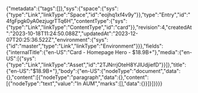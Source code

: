 {"metadata":{"tags":[]},"sys":{"space":{"sys":{"type":"Link","linkType":"Space","id":"eojhq1xf4v9y"}},"type":"Entry","id":"4fgFpgk0yA0ezjugrTTq6H","contentType":{"sys":{"type":"Link","linkType":"ContentType","id":"card"}},"revision":4,"createdAt":"2023-10-18T11:24:50.088Z","updatedAt":"2023-12-07T20:25:36.522Z","environment":{"sys":{"id":"master","type":"Link","linkType":"Environment"}}},"fields":{"internalTitle":{"en-US":"Card - Homepage Hero - $18.9B+"},"media":{"en-US":[{"sys":{"type":"Link","linkType":"Asset","id":"2TJNrrjOteH8YJlUdjiefD"}}]},"title":{"en-US":"$18.9B+"},"body":{"en-US":{"nodeType":"document","data":{},"content":[{"nodeType":"paragraph","data":{},"content":[{"nodeType":"text","value":"In AUM","marks":[],"data":{}}]}]}}}}